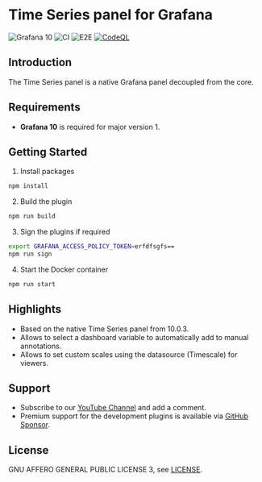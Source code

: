 # Time Series panel for Grafana

![Grafana 10](https://img.shields.io/badge/Grafana-10.0-orange)
![CI](https://github.com/volkovlabs/volkovlabs-timeseries-panel/workflows/CI/badge.svg)
![E2E](https://github.com/volkovlabs/volkovlabs-timeseries-panel/workflows/E2E/badge.svg)
[![CodeQL](https://github.com/VolkovLabs/volkovlabs-timeseries-panel/actions/workflows/codeql-analysis.yml/badge.svg)](https://github.com/VolkovLabs/volkovlabs-timeseries-panel/actions/workflows/codeql-analysis.yml)

## Introduction

The Time Series panel is a native Grafana panel decoupled from the core.

## Requirements

- **Grafana 10** is required for major version 1.

## Getting Started

1. Install packages

```bash
npm install
```

2. Build the plugin

```bash
npm run build
```

3. Sign the plugins if required

```bash
export GRAFANA_ACCESS_POLICY_TOKEN=erfdfsgfs==
npm run sign
```

4. Start the Docker container

```bash
npm run start
```

## Highlights

- Based on the native Time Series panel from 10.0.3.
- Allows to select a dashboard variable to automatically add to manual annotations.
- Allows to set custom scales using the datasource (Timescale) for viewers.

## Support

- Subscribe to our [YouTube Channel](https://www.youtube.com/@volkovlabs) and add a comment.
- Premium support for the development plugins is available via [GitHub Sponsor](https://github.com/sponsors/VolkovLabs).

## License

GNU AFFERO GENERAL PUBLIC LICENSE 3, see [LICENSE](https://github.com/volkovlabs/volkovlabs-timeseries-panel/blob/main/LICENSE).

